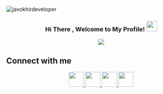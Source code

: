  <p align="left"> <img src="https://komarev.com/ghpvc/?username=javokhirdeveloper&label=Profile%20views&color=0e75b6&style=flat" alt="javokhirdeveloper" /> </p>
 
<h3 align="center">
  Hi There , Welcome to My Profile!
  <img src="https://media.giphy.com/media/hvRJCLFzcasrR4ia7z/giphy.gif" width="28">

<p align="center">
  <a href="https://github.com/javokhirdeveloper/readmeda-typing-svg"><img src="https://readme-typing-svg.herokuapp.com?color=%23318CF7&size=22&width=280&height=90&lines=I+am+Javohir+Rashidov&)](https://git.io/typing-svg")></a>
</p>

<h2>Connect with me</h2>
<p align="center">
  <a href="https://t.me/Javohir_R_04">
    <img src="http://www.vectorico.com/wp-content/uploads/2019/02/Telegram-Icon-300x300.png" height=40>
  </a>
   <a href="https://www.instagram.com/@javohir__r_">
    <img src="https://upload.wikimedia.org/wikipedia/commons/thumb/5/58/Instagram-Icon.png/800px-Instagram-Icon.png" height=40>
  </a>
  <a href="https://www.facebook.com/javohir.rashidov.338">
    <img src="https://upload.wikimedia.org/wikipedia/commons/thumb/b/b8/2021_Facebook_icon.svg/2048px-2021_Facebook_icon.svg.png" height=40>
  </a>
   <a href="https://www.linkedin.com/in/javohir-rashidov-b53a7227b/">
    <img src="https://cdn.icon-icons.com/icons2/2428/PNG/512/linkedin_black_logo_icon_147114.png" height=40>
  </a>




